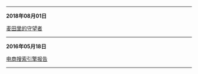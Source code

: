 ------

**2018年08月01日** 

[麦田里的守望者](/2018/麦田里的守望者.md)

-----

**2016年05月18日** 

[电商搜索引擎报告](/2016/电商搜索引擎报告.md)

------

